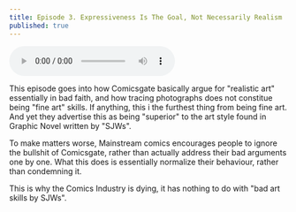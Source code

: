 ```yaml
---
title: Episode 3. Expressiveness Is The Goal, Not Necessarily Realism
published: true
---
```

<audio controls>
  <source src="https://lwflouisa.github.io/Weavercast/audio/episode3.mp3" type="audio/mpeg">
</audio>

This episode goes into how Comicsgate basically argue for "realistic art" essentially in bad faith, and how tracing photographs does not constitue being "fine art" skills. If anything, this i the furthest thing from being fine art. And yet they advertise this as being "superior" to the art style found in Graphic Novel written by "SJWs".

To make matters worse, Mainstream comics encourages people to ignore the bullshit of Comicsgate, rather than actually address their bad arguments one by one. What this does is essentially normalize their behaviour, rather than condemning it.

This is why the Comics Industry is dying, it has nothing to do with "bad art skills by SJWs".
